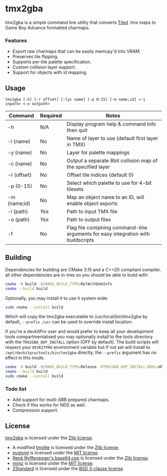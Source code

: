 # tmx2gba #
tmx2gba is a simple command line utility that converts [Tiled](http://www.mapeditor.org/) .tmx maps to Game Boy Advance formatted charmaps.

### Features ###
* Export raw charmaps that can be easily memcpy'd into VRAM.
* Preserves tile flipping.
* Supports per-tile palette specification.
* Custom collision layer support.
* Support for objects with id mapping.

## Usage ##
```
tmx2gba [-h] [-r offset] [-lyc name] [-p 0-15] [-m name;id] <-i inpath> <-o outpath>
```

| Command      | Required | Notes                                                                              |
|--------------|----------|------------------------------------------------------------------------------------|
| -h           | N/A      | Display program help & command info then quit                                      |
| -l (name)    | No       | Name of layer to use (default first layer in TMX)                                  |
| -y (name)    | No       | Layer for palette mappings                                                         |
| -c (name)    | No       | Output a separate 8bit collision map of the specified layer                        |
| -r (offset)  | No       | Offset tile indices (default 0)                                                    |
| -p (0-15)    | No       | Select which palette to use for 4-bit tilesets                                     |
| -m (name;id) | No       | Map an object name to an ID, will enable object exports                            |
| -i (path)    | *Yes*    | Path to input TMX file                                                             |
| -o (path)    | *Yes*    | Path to output files                                                               |
| -f <file>    | No       | Flag file containing command-line arguments for easy integration with buildscripts |

## Building ##

Dependencies for building are CMake 3.15 and a C++20 compliant compiler,
all other dependencies are in-tree so you should be able to build with:
```bash
cmake -B build -DCMAKE_BUILD_TYPE=RelWithDebInfo
cmake --build build
```

Optionally, you may install it to use it system wide:
```bash
sudo cmake --install build
```
Which will copy the tmx2gba executable to /usr/local/bin/tmx2gba by default,
`--prefix /usr` can be used to override install location.

If you're a devkitPro user and would prefer to keep all your development tools compartmentalised
you may optionally install to the tools directory with the `TMX2GBA_DKP_INSTALL` option (OFF by default).
The build scripts will respect your `DEVKITPRO` environment variable but if not set will install to
`/opt/devkitpro/tools/bin/tmx2gba` directly, the `--prefix` argument has no effect in this mode.
```bash
cmake -B build -DCMAKE_BUILD_TYPE=Release -DTMX2GBA_DKP_INSTALL:BOOL=ON
cmake --build build
sudo cmake --install build
```

### Todo list ###
* Add support for multi-SBB prepared charmaps.
* Check if this works for NDS as well.
* Compression support.

## License ##
[tmx2gba](https://github.com/ScrelliCopter/tmx2gba) is licensed under the [Zlib license](COPYING.txt).
- A modified [tmxlite](https://github.com/fallahn/tmxlite) is licensed under the [Zlib license](ext/tmxlite/LICENSE).
- [pugixml](https://pugixml.org/) is licensed under the [MIT license](ext/pugixml/LICENSE.md).
- [René Nyffenegger's base64.cpp](https://github.com/ReneNyffenegger/cpp-base64) is licensed under the [Zlib license](ext/base64/LICENSE).
- [miniz](https://github.com/richgel999/miniz) is licensed under the [MIT license](ext/miniz/LICENSE).
- [ZStandard](https://facebook.github.io/zstd/) is licensed under the [BSD 3-clause license](ext/zstd/LICENSE).
